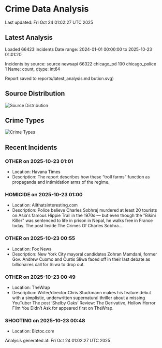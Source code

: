 # Crime Data Analysis
Last updated: Fri Oct 24 01:02:27 UTC 2025

## Latest Analysis

Loaded 66423 incidents
Date range: 2024-01-01 00:00:00 to 2025-10-23 01:01:20

Incidents by source:
source
newsapi           66322
chicago_pd          100
chicago_police        1
Name: count, dtype: int64

Report saved to reports/latest_analysis.md
bution.svg)

## Source Distribution
![Source Distribution](images/source_distribution.svg)

## Crime Types
![Crime Types](images/crime_types.svg)

## Recent Incidents

### OTHER on 2025-10-23 01:01
- Location: Havana Times
- Description: The report describes how these “troll farms” function as propaganda and intimidation arms of the regime.


### HOMICIDE on 2025-10-23 01:00
- Location: Allthatsinteresting.com
- Description: Police believe Charles Sobhraj murdered at least 20 tourists on Asia's famous Hippie Trail in the 1970s — but even though the "Bikini Killer" was sentenced to life in prison in Nepal, he walks free in France today.
The post Inside The Crimes Of Charles Sobhra…


### OTHER on 2025-10-23 00:55
- Location: Fox News
- Description: New York City mayoral candidates Zohran Mamdani, former Gov. Andrew Cuomo and Curtis Sliwa faced off in their last debate as billionaires call for Sliwa to drop out.


### OTHER on 2025-10-23 00:49
- Location: TheWrap
- Description: Writer/director Chris Stuckmann makes his feature debut with a simplistic, underwritten supernatural thriller about a missing YouTuber
The post ‘Shelby Oaks’ Review: The Derivative, Hollow Horror Film You Didn’t Ask for appeared first on TheWrap.


### SHOOTING on 2025-10-23 00:48
- Location: Biztoc.com

Analysis generated at: Fri Oct 24 01:02:27 UTC 2025
